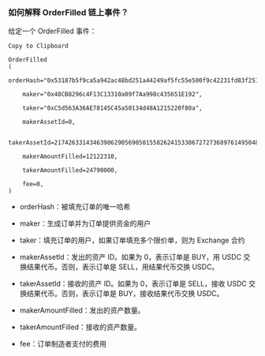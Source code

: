 ### 如何解释 OrderFilled 链上事件？

给定一个 OrderFilled 事件：
    
    
    Copy to Clipboard
    
    OrderFilled
    (
        orderHash="0x53187b5f9ca5a942ac48bd251a44249af5fc55e500f9c42231fd83f251fcebc9",
    
        maker="0x48CB8296c4F13C13310a09f7Aa998c435651E192",
    
        taker="0xC5d563A36AE78145C45a50134d48A1215220f80a",
    
        makerAssetId=0,
    
        takerAssetId=21742633143463906290569050155826241533067272736897614950488156847949938836455,
    
        makerAmountFilled=12122310,
    
        takerAmountFilled=24790000,
    
        fee=0,
    )
    

  * orderHash：被填充订单的唯一哈希

  * maker：生成订单并为订单提供资金的用户

  * taker：填充订单的用户，如果订单填充多个限价单，则为 Exchange 合约

  * makerAssetId：发出的资产 ID。如果为 0，表示订单是 BUY，用 USDC 交换结果代币。否则，表示订单是 SELL，用结果代币交换 USDC。

  * takerAssetId：接收的资产 ID。如果为 0，表示订单是 SELL，接收 USDC 交换结果代币。否则，表示订单是 BUY，接收结果代币交换 USDC。

  * makerAmountFilled：发出的资产数量。

  * takerAmountFilled：接收的资产数量。

  * fee：订单制造者支付的费用
